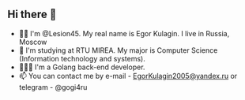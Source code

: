 ## Hi there 👋
* 👨‍🦱 I'm @Lesion45. My real name is Egor Kulagin. I live in Russia, Moscow
* 🔭 I'm studying at RTU MIREA. My major is Computer Science (Information technology and systems).
* 👨🏻‍💻 I'm a Golang back-end developer.
* 📫 You can contact me by e-mail - EgorKulagin2005@yandex.ru or telegram - @gogi4ru
